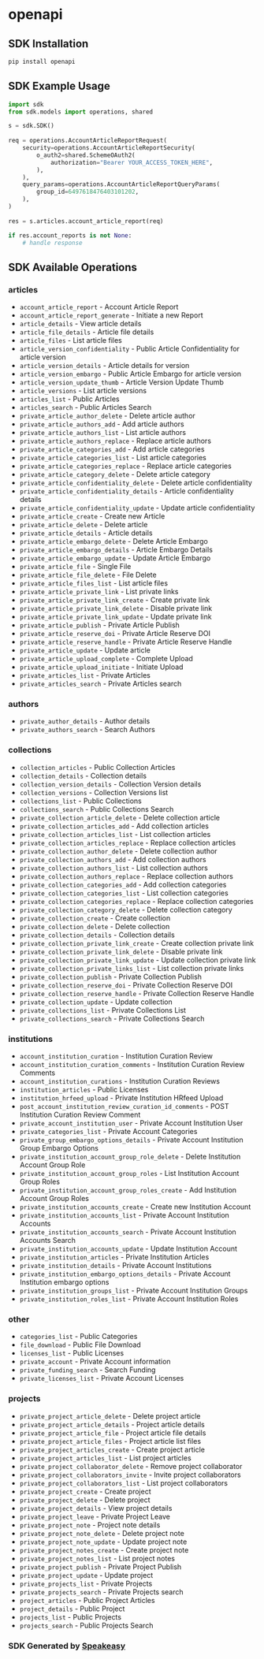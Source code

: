 # openapi

<!-- Start SDK Installation -->
## SDK Installation

```bash
pip install openapi
```
<!-- End SDK Installation -->

## SDK Example Usage
<!-- Start SDK Example Usage -->
```python
import sdk
from sdk.models import operations, shared

s = sdk.SDK()
    
req = operations.AccountArticleReportRequest(
    security=operations.AccountArticleReportSecurity(
        o_auth2=shared.SchemeOAuth2(
            authorization="Bearer YOUR_ACCESS_TOKEN_HERE",
        ),
    ),
    query_params=operations.AccountArticleReportQueryParams(
        group_id=6497618476403101202,
    ),
)
    
res = s.articles.account_article_report(req)

if res.account_reports is not None:
    # handle response
```
<!-- End SDK Example Usage -->

<!-- Start SDK Available Operations -->
## SDK Available Operations

### articles

* `account_article_report` - Account Article Report
* `account_article_report_generate` - Initiate a new Report
* `article_details` - View article details
* `article_file_details` - Article file details
* `article_files` - List article files
* `article_version_confidentiality` - Public Article Confidentiality for article version
* `article_version_details` - Article details for version
* `article_version_embargo` - Public Article Embargo for article version
* `article_version_update_thumb` - Article Version Update Thumb
* `article_versions` - List article versions
* `articles_list` - Public Articles
* `articles_search` - Public Articles Search
* `private_article_author_delete` - Delete article author
* `private_article_authors_add` - Add article authors
* `private_article_authors_list` - List article authors
* `private_article_authors_replace` - Replace article authors
* `private_article_categories_add` - Add article categories
* `private_article_categories_list` - List article categories
* `private_article_categories_replace` - Replace article categories
* `private_article_category_delete` - Delete article category
* `private_article_confidentiality_delete` - Delete article confidentiality
* `private_article_confidentiality_details` - Article confidentiality details
* `private_article_confidentiality_update` - Update article confidentiality
* `private_article_create` - Create new Article
* `private_article_delete` - Delete article
* `private_article_details` - Article details
* `private_article_embargo_delete` - Delete Article Embargo
* `private_article_embargo_details` - Article Embargo Details
* `private_article_embargo_update` - Update Article Embargo
* `private_article_file` - Single File
* `private_article_file_delete` - File Delete
* `private_article_files_list` - List article files
* `private_article_private_link` - List private links
* `private_article_private_link_create` - Create private link
* `private_article_private_link_delete` - Disable private link
* `private_article_private_link_update` - Update private link
* `private_article_publish` - Private Article Publish
* `private_article_reserve_doi` - Private Article Reserve DOI
* `private_article_reserve_handle` - Private Article Reserve Handle
* `private_article_update` - Update article
* `private_article_upload_complete` - Complete Upload
* `private_article_upload_initiate` - Initiate Upload
* `private_articles_list` - Private Articles
* `private_articles_search` - Private Articles search

### authors

* `private_author_details` - Author details
* `private_authors_search` - Search Authors

### collections

* `collection_articles` - Public Collection Articles
* `collection_details` - Collection details
* `collection_version_details` - Collection Version details
* `collection_versions` - Collection Versions list
* `collections_list` - Public Collections
* `collections_search` - Public Collections Search
* `private_collection_article_delete` - Delete collection article
* `private_collection_articles_add` - Add collection articles
* `private_collection_articles_list` - List collection articles
* `private_collection_articles_replace` - Replace collection articles
* `private_collection_author_delete` - Delete collection author
* `private_collection_authors_add` - Add collection authors
* `private_collection_authors_list` - List collection authors
* `private_collection_authors_replace` - Replace collection authors
* `private_collection_categories_add` - Add collection categories
* `private_collection_categories_list` - List collection categories
* `private_collection_categories_replace` - Replace collection categories
* `private_collection_category_delete` - Delete collection category
* `private_collection_create` - Create collection
* `private_collection_delete` - Delete collection
* `private_collection_details` - Collection details
* `private_collection_private_link_create` - Create collection private link
* `private_collection_private_link_delete` - Disable private link
* `private_collection_private_link_update` - Update collection private link
* `private_collection_private_links_list` - List collection private links
* `private_collection_publish` - Private Collection Publish
* `private_collection_reserve_doi` - Private Collection Reserve DOI
* `private_collection_reserve_handle` - Private Collection Reserve Handle
* `private_collection_update` - Update collection
* `private_collections_list` - Private Collections List
* `private_collections_search` - Private Collections Search

### institutions

* `account_institution_curation` - Institution Curation Review
* `account_institution_curation_comments` - Institution Curation Review Comments
* `account_institution_curations` - Institution Curation Reviews
* `institution_articles` - Public Licenses
* `institution_hrfeed_upload` - Private Institution HRfeed Upload
* `post_account_institution_review_curation_id_comments` - POST Institution Curation Review Comment
* `private_account_institution_user` - Private Account Institution User
* `private_categories_list` - Private Account Categories
* `private_group_embargo_options_details` - Private Account Institution Group Embargo Options
* `private_institution_account_group_role_delete` - Delete Institution Account Group Role
* `private_institution_account_group_roles` - List Institution Account Group Roles
* `private_institution_account_group_roles_create` - Add Institution Account Group Roles
* `private_institution_accounts_create` - Create new Institution Account
* `private_institution_accounts_list` - Private Account Institution Accounts
* `private_institution_accounts_search` - Private Account Institution Accounts Search
* `private_institution_accounts_update` - Update Institution Account
* `private_institution_articles` - Private Institution Articles
* `private_institution_details` - Private Account Institutions
* `private_institution_embargo_options_details` - Private Account Institution embargo options
* `private_institution_groups_list` - Private Account Institution Groups
* `private_institution_roles_list` - Private Account Institution Roles

### other

* `categories_list` - Public Categories
* `file_download` - Public File Download
* `licenses_list` - Public Licenses
* `private_account` - Private Account information
* `private_funding_search` - Search Funding
* `private_licenses_list` - Private Account Licenses

### projects

* `private_project_article_delete` - Delete project article
* `private_project_article_details` - Project article details
* `private_project_article_file` - Project article file details
* `private_project_article_files` - Project article list files
* `private_project_articles_create` - Create project article
* `private_project_articles_list` - List project articles
* `private_project_collaborator_delete` - Remove project collaborator
* `private_project_collaborators_invite` - Invite project collaborators
* `private_project_collaborators_list` - List project collaborators
* `private_project_create` - Create project
* `private_project_delete` - Delete project
* `private_project_details` - View project details
* `private_project_leave` - Private Project Leave
* `private_project_note` - Project note details
* `private_project_note_delete` - Delete project note
* `private_project_note_update` - Update project note
* `private_project_notes_create` - Create project note
* `private_project_notes_list` - List project notes
* `private_project_publish` - Private Project Publish
* `private_project_update` - Update project
* `private_projects_list` - Private Projects
* `private_projects_search` - Private Projects search
* `project_articles` - Public Project Articles
* `project_details` - Public Project
* `projects_list` - Public Projects
* `projects_search` - Public Projects Search

<!-- End SDK Available Operations -->

### SDK Generated by [Speakeasy](https://docs.speakeasyapi.dev/docs/using-speakeasy/client-sdks)
